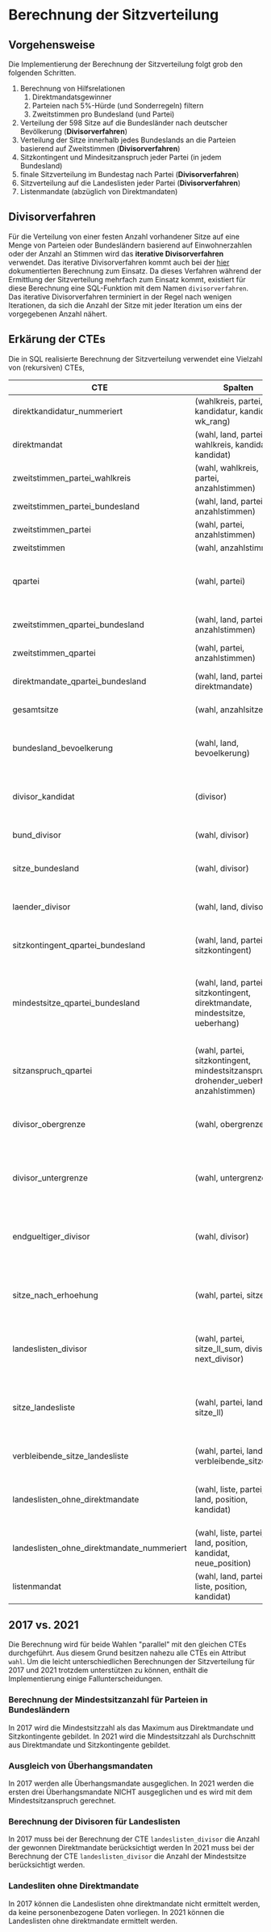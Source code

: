 # Berechnung der Sitzverteilung

## Vorgehensweise
Die Implementierung der Berechnung der Sitzverteilung folgt grob den folgenden Schritten. 

1. Berechnung von Hilfsrelationen
   1. Direktmandatsgewinner
   2. Parteien nach 5%-Hürde (und Sonderregeln) filtern
   3. Zweitstimmen pro Bundesland (und Partei)
3. Verteilung der 598 Sitze auf die Bundesländer nach deutscher Bevölkerung (**Divisorverfahren**)
4. Verteilung der Sitze innerhalb jedes Bundeslands an die Parteien basierend auf Zweitstimmen (**Divisorverfahren**)
5. Sitzkontingent und Mindesitzanspruch jeder Partei (in jedem Bundesland)
6. finale Sitzverteilung im Bundestag nach Partei (**Divisorverfahren**)
7. Sitzverteilung auf die Landeslisten jeder Partei (**Divisorverfahren**)
8. Listenmandate (abzüglich von Direktmandaten)

## Divisorverfahren
Für die Verteilung von einer festen Anzahl vorhandener Sitze auf eine Menge von Parteien oder Bundesländern basierend auf Einwohnerzahlen oder der Anzahl an Stimmen wird das **iterative Divisorverfahren** verwendet.
Das iterative Divisorverfahren kommt auch bei der [hier](https://www.bundeswahlleiter.de/dam/jcr/bf33c285-ee92-455a-a9c3-8d4e3a1ee4b4/btw21_sitzberechnung.pdf) dokumentierten Berechnung zum Einsatz.
Da dieses Verfahren während der Ermittlung der Sitzverteilung mehrfach zum Einsatz kommt, existiert für diese Berechnung eine SQL-Funktion mit dem Namen ```divisorverfahren```.
Das iterative Divisorverfahren terminiert in der Regel nach wenigen Iterationen, da sich die Anzahl der Sitze mit jeder Iteration um eins der vorgegebenen Anzahl nähert.

## Erkärung der CTEs
Die in SQL realisierte Berechnung der Sitzverteilung verwendet eine Vielzahl von (rekursiven) CTEs, 

| CTE                                        | Spalten                                                                                 | Beschreibung                                                                                                                                                                                                            |
|--------------------------------------------|-----------------------------------------------------------------------------------------|-------------------------------------------------------------------------------------------------------------------------------------------------------------------------------------------------------------------------|
| direktkandidatur_nummeriert                | (wahlkreis, partei, kandidatur, kandidat, wk_rang)                                      | Direktkandidaturen mit Rang in ihrem Wahlkreis                                                                                                                                                                          |
| direktmandat                               | (wahl, land, partei, wahlkreis, kandidatur, kandidat)                                   | Gewinner von Direktmandaten                                                                                                                                                                                             |
| zweitstimmen_partei_wahlkreis              | (wahl, wahlkreis, partei, anzahlstimmen)                                                | Zweitstimmen pro Wahl, Partei und Wahlkreis                                                                                                                                                                             |
| zweitstimmen_partei_bundesland             | (wahl, land, partei, anzahlstimmen)                                                     | Zweitstimmen pro Wahl, Bundesland und Partei                                                                                                                                                                            |
| zweitstimmen_partei                        | (wahl, partei, anzahlstimmen)                                                           | Zweitstimmen pro Wahl und Partei                                                                                                                                                                                        |
| zweitstimmen                               | (wahl, anzahlstimmen)                                                                   | Zweitstimmen pro Wahl                                                                                                                                                                                                   |
| qpartei                                    | (wahl, partei)                                                                          | qualifizierte (>= 5% der bundesweiten, gültigen Zweitstimmen Parteien oder >= 3 Direktmandate oder nationale Minderheit) Parteien                                                                                       |
| zweitstimmen_qpartei_bundesland            | (wahl, land, partei, anzahlstimmen)                                                     | Zweitstimmen pro Wahl, Bundesland und Partei (nur für qualifizierte Parteien)                                                                                                                                           |
| zweitstimmen_qpartei                       | (wahl, partei, anzahlstimmen)                                                           | Zweitstimmen pro Wahl und Partei (nur für qualifizierte Parteien)                                                                                                                                                       |
| direktmandate_qpartei_bundesland           | (wahl, land, partei, direktmandate)                                                     | Anzahl von Direktmandaten pro Wahl, Partei und Bundesland (nur für qualifizierte Parteien)                                                                                                                              |
| gesamtsitze                                | (wahl, anzahlsitze)                                                                     | Startwert für Anzahl der Sitze im Bundestag                                                                                                                                                                             |
| bundesland_bevoelkerung                    | (wahl, land, bevoelkerung)                                                              | deutsche Bevölkerung pro Bundesland und Wahl (stimmt nicht mit der Anzahl der Wahlberechtigten oder dem Wert von den Strukturdaten überein)                                                                             |
| divisor_kandidat                           | (divisor)                                                                               | für das iterative Divisorverfahren verwendete Werte, um mögliche Divisorkandidaten zu ermitteln (später Sitzanzahl +/-0,5)                                                                                              |
| bund_divisor                               | (wahl, divisor)                                                                         | Divisor, mit welchem die anfänglichen 598 Sitze auf die Bundesländer aufgeteilt werden                                                                                                                                  |
| sitze_bundesland                           | (wahl, divisor)                                                                         | Anzahl der Sitze für jedes Bundesland berechnet mit dem Divisor von ```bund_divisor```                                                                                                                                  |
| laender_divisor                            | (wahl, land, divisor)                                                                   | Divisor für jedes Bundesland, mit welchem die mit ```sitze_bundesland``` berechneten Sitze pro Bundesland auf die Parteien aufgeteilt werden                                                                            |
| sitzkontingent_qpartei_bundesland          | (wahl, land, partei, sitzkontingent)                                                    | Anzahl der Sitze für Parteien in jedem Bundesland berechnet mit den Divisoren von ```laender_divisor```                                                                                                                 |
| mindestsitze_qpartei_bundesland            | (wahl, land, partei, sitzkontingent, direktmandate, mindestsitze, ueberhang)            | Mindestanzahl der Sitze für Parteien in jedem Bundesland basierend auf den Berechnungen von ```sitzkontingent_qpartei_bundesland``` und der Anzahl gewonnener Direktmandate inklusive dem dadurch entstehenden Überhang |
| sitzanspruch_qpartei                       | (wahl, partei, sitzkontingent, mindestsitzanspruch, drohender_ueberhang, anzahlstimmen) | Mindestanzahl der Sitze für Parteien basierend auf den Mindestsitzanzahlen der einzelnen Länder inklusive dem dadurch entstehenden Überhang                                                                             |
| divisor_obergrenze                         | (wahl, obergrenze)                                                                      | Obergrenze für den Divisor, aus welchem hervorgeht wie viele Stimmen für ein Mandat erforderlich sind unter Berücksichtigung des Überhangs                                                                              |
| divisor_untergrenze                        | (wahl, untergrenze)                                                                     | Untergrenze für den Divisor, aus welchem hervorgeht wie viele Stimmen für ein Mandat erforderlich sind unter Berücksichtigung des Überhangs                                                                             |
| endgueltiger_divisor                       | (wahl, divisor)                                                                         | endgültiger Divisor, aus welchem hervorgeht wie viele Stimmen für ein Mandat erforderlich sind unter Berücksichtigung des Überhangs als Mittelwert der Ober- und Untergrenze                                            |
| sitze_nach_erhoehung                       | (wahl, partei, sitze)                                                                   | Anzahl der Sitze für Parteien berechnet mit dem endgültigen Divisor unter Berücksichtigung der bereits berechneten Mindestsitzzahl                                                                                      |
| landeslisten_divisor                       | (wahl, partei, sitze_ll_sum, divisor, next_divisor)                                     | Divisor für jedes Bundesland und jede Partei, mit welchem die mit ```sitze_nach_erhoehung``` berechneten Sitze pro Partei auf die Bundesländer aufgeteilt werden                                                        |
| sitze_landesliste                          | (wahl, partei, land, sitze_ll)                                                          | Anzahl der Sitze pro Land für jede Partei berechnet mit den Divisoren von ```landeslisten_divisor``` basierend auf der Sitzanzahl nach Erhöhung und der Mindestsitzanzahl                                               |
| verbleibende_sitze_landesliste             | (wahl, partei, land, verbleibende_sitze)                                                | Anzahl der Sitze pro Land für jede Partei, die nicht von Direktmandaten belegt werden                                                                                                                                   |
| landeslisten_ohne_direktmandate            | (wahl, liste, partei, land, position, kandidat)                                         | Landeslisten ohne Kandidaten, die durch ein Direktmandat bereits direkt in den Bundestag einziehen (kann nur für 2021 ermittelt werden)                                                                                 |
| landeslisten_ohne_direktmandate_nummeriert | (wahl, liste, partei, land, position, kandidat, neue_position)                          | Landeslisten mit aktualisierten Listenplätzen nach dem Entfernen der Gewinner eines Direktmandats                                                                                                                       |
| listenmandat                               | (wahl, land, partei, liste, position, kandidat)                                         | Alle Kandidaten, die über die Landeslisten einen Platz im Bundestag erhalten                                                                                                                                            |

## 2017 vs. 2021
Die Berechnung wird für beide Wahlen "parallel" mit den gleichen CTEs durchgeführt.
Aus diesem Grund besitzen nahezu alle CTEs ein Attribut ```wahl```.
Um die leicht unterschiedlichen Berechnungen der Sitzverteilung für 2017 und 2021 trotzdem unterstützen zu können, enthält die Implementierung einige Fallunterscheidungen.

### Berechnung der Mindestsitzanzahl für Parteien in Bundesländern
In 2017 wird die Mindestsitzzahl als das Maximum aus Direktmandate und Sitzkontingente gebildet.
In 2021 wird die Mindestsitzzahl als Durchschnitt aus Direktmandate und Sitzkontingente gebildet.

### Ausgleich von Überhangsmandaten
In 2017 werden alle Überhangsmandate ausgeglichen.
In 2021 werden die ersten drei Überhangsmandate NICHT ausgeglichen und es wird mit dem Mindestsitzanspruch gerechnet.

### Berechnung der Divisoren für Landeslisten
In 2017 muss bei der Berechnung der CTE ```landeslisten_divisor``` die Anzahl der gewonnen Direktmandate berücksichtigt werden
In 2021 muss bei der Berechnung der CTE ```landeslisten_divisor``` die Anzahl der Mindestsitze berücksichtigt werden.

### Landesliten ohne Direktmandate
In 2017 können die Landeslisten ohne direktmandate nicht ermittelt werden, da keine personenbezogene Daten vorliegen.
In 2021 können die Landeslisten ohne direktmandate ermittelt werden.
